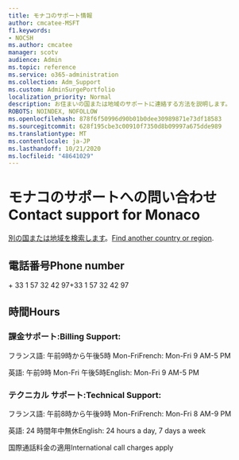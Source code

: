 ```yaml
---
title: モナコのサポート情報
author: cmcatee-MSFT
f1.keywords:
- NOCSH
ms.author: cmcatee
manager: scotv
audience: Admin
ms.topic: reference
ms.service: o365-administration
ms.collection: Adm_Support
ms.custom: AdminSurgePortfolio
localization_priority: Normal
description: お住まいの国または地域のサポートに連絡する方法を説明します。
ROBOTS: NOINDEX, NOFOLLOW
ms.openlocfilehash: 878f6f50996d90b01b0dee30989871e73df18583
ms.sourcegitcommit: 628f195cbe3c00910f7350d8b09997a675dde989
ms.translationtype: MT
ms.contentlocale: ja-JP
ms.lasthandoff: 10/21/2020
ms.locfileid: "48641029"
---
```

# <a name="contact-support-for-monaco"></a><span data-ttu-id="55996-103">モナコのサポートへの問い合わせ</span><span class="sxs-lookup"><span data-stu-id="55996-103">Contact support for Monaco</span></span>

<span data-ttu-id="55996-104">[別の国または地域を検索します](../contact-support-for-business-products.md)。</span><span class="sxs-lookup"><span data-stu-id="55996-104">[Find another country or region](../contact-support-for-business-products.md).</span></span>

## <a name="phone-number"></a><span data-ttu-id="55996-105">電話番号</span><span class="sxs-lookup"><span data-stu-id="55996-105">Phone number</span></span>
<span data-ttu-id="55996-106">+ 33 1 57 32 42 97</span><span class="sxs-lookup"><span data-stu-id="55996-106">+33 1 57 32 42 97</span></span>

## <a name="hours"></a><span data-ttu-id="55996-107">時間</span><span class="sxs-lookup"><span data-stu-id="55996-107">Hours</span></span>
### <a name="billing-support"></a><span data-ttu-id="55996-108">課金サポート:</span><span class="sxs-lookup"><span data-stu-id="55996-108">Billing Support:</span></span>

<span data-ttu-id="55996-109">フランス語: 午前9時から午後5時 Mon-Fri</span><span class="sxs-lookup"><span data-stu-id="55996-109">French: Mon-Fri 9 AM-5 PM</span></span>

<span data-ttu-id="55996-110">英語: 午前9時 Mon-Fri 午後5時</span><span class="sxs-lookup"><span data-stu-id="55996-110">English: Mon-Fri 9 AM-5 PM</span></span>

### <a name="technical-support"></a><span data-ttu-id="55996-111">テクニカル サポート:</span><span class="sxs-lookup"><span data-stu-id="55996-111">Technical Support:</span></span>

<span data-ttu-id="55996-112">フランス語: 午前8時から午後9時 Mon-Fri</span><span class="sxs-lookup"><span data-stu-id="55996-112">French: Mon-Fri 8 AM-9 PM</span></span>

<span data-ttu-id="55996-113">英語: 24 時間年中無休</span><span class="sxs-lookup"><span data-stu-id="55996-113">English: 24 hours a day, 7 days a week</span></span>

<span data-ttu-id="55996-114">国際通話料金の適用</span><span class="sxs-lookup"><span data-stu-id="55996-114">International call charges apply</span></span>
